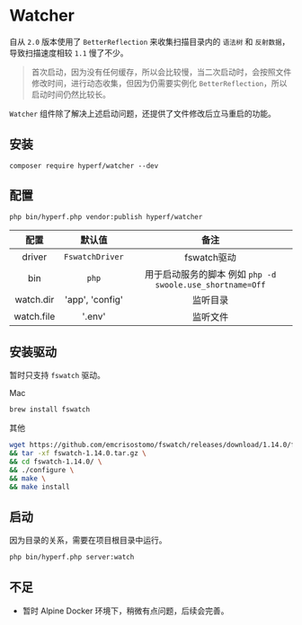 # Watcher

自从 `2.0` 版本使用了 `BetterReflection` 来收集扫描目录内的 `语法树` 和 `反射数据`，导致扫描速度相较 `1.1` 慢了不少。

> 首次启动，因为没有任何缓存，所以会比较慢，当二次启动时，会按照文件修改时间，进行动态收集，但因为仍需要实例化 `BetterReflection`，所以启动时间仍然比较长。

`Watcher` 组件除了解决上述启动问题，还提供了文件修改后立马重启的功能。

## 安装

```
composer require hyperf/watcher --dev
```

## 配置

```bash
php bin/hyperf.php vendor:publish hyperf/watcher
```

|    配置    |     默认值      |                           备注                            |
| :--------: | :-------------: | :-------------------------------------------------------: |
|   driver   | `FswatchDriver` |                        fswatch驱动                        |
|    bin     |      `php`      | 用于启动服务的脚本 例如 `php -d swoole.use_shortname=Off` |
| watch.dir  | 'app', 'config' |                         监听目录                          |
| watch.file |     '.env'      |                         监听文件                          |

## 安装驱动

暂时只支持 `fswatch` 驱动。

Mac
```bash
brew install fswatch
```

其他
```bash
wget https://github.com/emcrisostomo/fswatch/releases/download/1.14.0/fswatch-1.14.0.tar.gz \
&& tar -xf fswatch-1.14.0.tar.gz \
&& cd fswatch-1.14.0/ \
&& ./configure \
&& make \
&& make install
```

## 启动

因为目录的关系，需要在项目根目录中运行。

```bash
php bin/hyperf.php server:watch
```

## 不足

- 暂时 Alpine Docker 环境下，稍微有点问题，后续会完善。
